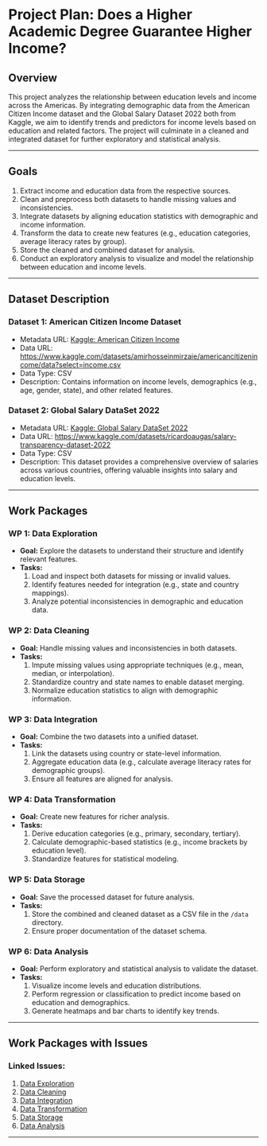 # Project Plan: Does a Higher Academic Degree Guarantee Higher Income?

## Overview
This project analyzes the relationship between education levels and income across the Americas. By integrating demographic data from the American Citizen Income dataset and the Global Salary Dataset 2022 both from Kaggle, we aim to identify trends and predictors for income levels based on education and related factors. The project will culminate in a cleaned and integrated dataset for further exploratory and statistical analysis.

---

## Goals
1. Extract income and education data from the respective sources.
2. Clean and preprocess both datasets to handle missing values and inconsistencies.
3. Integrate datasets by aligning education statistics with demographic and income information.
4. Transform the data to create new features (e.g., education categories, average literacy rates by group).
5. Store the cleaned and combined dataset for analysis.
6. Conduct an exploratory analysis to visualize and model the relationship between education and income levels.

---

## Dataset Description

### Dataset 1: American Citizen Income Dataset
* Metadata URL: [Kaggle: American Citizen Income](https://www.kaggle.com/datasets/amirhosseinmirzaie/americancitizenincome/data?select=income.csv)  
* Data URL: https://www.kaggle.com/datasets/amirhosseinmirzaie/americancitizenincome/data?select=income.csv  
* Data Type: CSV
* Description: Contains information on income levels, demographics (e.g., age, gender, state), and other related features.

### Dataset 2: Global Salary DataSet 2022
* Metadata URL: [Kaggle: Global Salary DataSet 2022](https://www.kaggle.com/datasets/ricardoaugas/salary-transparency-dataset-2022) 
* Data URL: https://www.kaggle.com/datasets/ricardoaugas/salary-transparency-dataset-2022
* Data Type: CSV
* Description: This dataset provides a comprehensive overview of salaries across various countries, offering valuable insights into salary and education levels.

---

## Work Packages

### WP 1: Data Exploration
- **Goal:** Explore the datasets to understand their structure and identify relevant features.
- **Tasks:**
  1. Load and inspect both datasets for missing or invalid values.
  2. Identify features needed for integration (e.g., state and country mappings).
  3. Analyze potential inconsistencies in demographic and education data.

### WP 2: Data Cleaning
- **Goal:** Handle missing values and inconsistencies in both datasets.
- **Tasks:**
  1. Impute missing values using appropriate techniques (e.g., mean, median, or interpolation).
  2. Standardize country and state names to enable dataset merging.
  3. Normalize education statistics to align with demographic information.

### WP 3: Data Integration
- **Goal:** Combine the two datasets into a unified dataset.
- **Tasks:**
  1. Link the datasets using country or state-level information.
  2. Aggregate education data (e.g., calculate average literacy rates for demographic groups).
  3. Ensure all features are aligned for analysis.

### WP 4: Data Transformation
- **Goal:** Create new features for richer analysis.
- **Tasks:**
  1. Derive education categories (e.g., primary, secondary, tertiary).
  2. Calculate demographic-based statistics (e.g., income brackets by education level).
  3. Standardize features for statistical modeling.

### WP 5: Data Storage
- **Goal:** Save the processed dataset for future analysis.
- **Tasks:**
  1. Store the combined and cleaned dataset as a CSV file in the `/data` directory.
  2. Ensure proper documentation of the dataset schema.

### WP 6: Data Analysis 
- **Goal:** Perform exploratory and statistical analysis to validate the dataset.
- **Tasks:**
  1. Visualize income levels and education distributions.
  2. Perform regression or classification to predict income based on education and demographics.
  3. Generate heatmaps and bar charts to identify key trends.

---

## Work Packages with Issues

### Linked Issues:
1. [Data Exploration](https://github.com/nedjo4real/made-project/issues/1)
2. [Data Cleaning](https://github.com/nedjo4real/made-project/issues/2)
3. [Data Integration](https://github.com/nedjo4real/made-project/issues/3)
4. [Data Transformation](https://github.com/nedjo4real/made-project/issues/4)
5. [Data Storage](https://github.com/nedjo4real/made-project/issues/5)
6. [Data Analysis](https://github.com/nedjo4real/made-project/issues/6)

---


